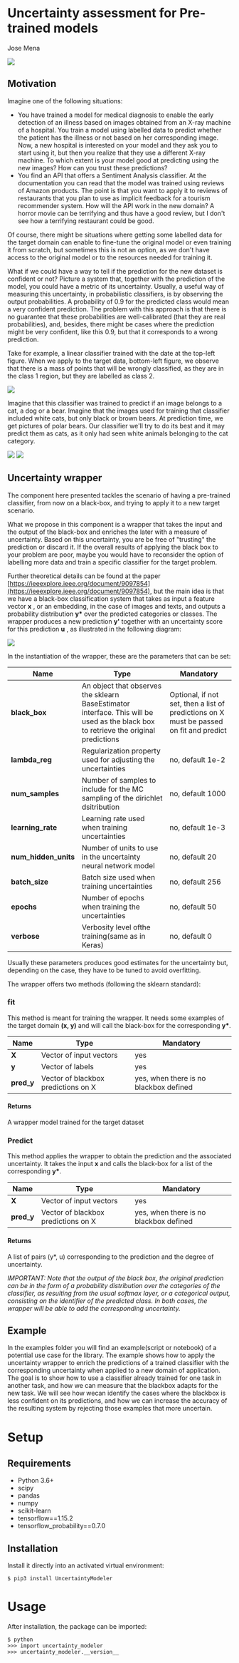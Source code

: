 # Uncertainty assessment for Pre-trained models

Jose Mena

![](RackMultipart20200930-4-16wcrro_html_f8a36c35410c1486.jpg)

## Motivation

Imagine one of the following situations:

- You have trained a model for medical diagnosis to enable the early detection of an illness based on images obtained from an X-ray machine of a hospital. You train a model using labelled data to predict whether the patient has the illness or not based on her corresponding image. Now, a new hospital is interested on your model and they ask you to start using it, but then you realize that they use a different X-ray machine. To which extent is your model good at predicting using the new images? How can you trust these predictions?
- You find an API that offers a Sentiment Analysis classifier. At the documentation you can read that the model was trained using reviews of Amazon products. The point is that you want to apply it to reviews of restaurants that you plan to use as implicit feedback for a tourism recommender system. How will the API work in the new domain? A horror movie can be terrifying and thus have a good review, but I don&#39;t see how a terrifying restaurant could be good.

Of course, there might be situations where getting some labelled data for the target domain can enable to fine-tune the original model or even training it from scratch, but sometimes this is not an option, as we don&#39;t have access to the original model or to the resources needed for training it.

What if we could have a way to tell if the prediction for the new dataset is confident or not? Picture a system that, together with the prediction of the model, you could have a metric of its uncertainty. Usually, a useful way of measuring this uncertainty, in probabilistic classifiers, is by observing the output probabilities. A probability of 0.9 for the predicted class would mean a very confident prediction. The problem with this approach is that there is no guarantee that these probabilities are well-calibrated (that they are real probabilities), and, besides, there might be cases where the prediction might be very confident, like this 0.9, but that it corresponds to a wrong prediction.

Take for example, a linear classifier trained with the date at the top-left figure. When we apply to the target data, bottom-left figure, we observe that there is a mass of points that will be wrongly classified, as they are in the class 1 region, but they are labelled as class 2.

![](RackMultipart20200930-4-16wcrro_html_3e98340e01685e10.png)

Imagine that this classifier was trained to predict if an image belongs to a cat, a dog or a bear. Imagine that the images used for training that classifier included white cats, but only black or brown bears. At prediction time, we get pictures of polar bears. Our classifier we&#39;ll try to do its best and it may predict them as cats, as it only had seen white animals belonging to the cat category.

![](RackMultipart20200930-4-16wcrro_html_b981569e1c765512.jpg) ![](RackMultipart20200930-4-16wcrro_html_dc65de4adec9a876.jpg)

## Uncertainty wrapper

The component here presented tackles the scenario of having a pre-trained classifier, from now on a black-box, and trying to apply it to a new target scenario.

What we propose in this component is a wrapper that takes the input and the output of the black-box and enriches the later with a measure of uncertainty. Based on this uncertainty, you are be free of &quot;trusting&quot; the prediction or discard it. If the overall results of applying the black box to your problem are poor, maybe you would have to reconsider the option of labelling more data and train a specific classifier for the target problem.

Further theoretical details can be found at the paper [https://ieeexplore.ieee.org/document/9097854](https://ieeexplore.ieee.org/document/9097854), but the main idea is that we have a black-box classification system that takes as input a feature vector **x** , or an embedding, in the case of images and texts, and outputs a probability distribution **y\*** over the predicted categories or classes. The wrapper produces a new prediction **y&#39;** together with an uncertainty score for this prediction **u** , as illustrated in the following diagram:

![](RackMultipart20200930-4-16wcrro_html_3cc53616a2e62c3b.jpg)

In the instantiation of the wrapper, these are the parameters that can be set:

| Name | Type | Mandatory |
| --- | --- | --- |
| **black\_box** | An object that observes the sklearn BaseEstimator interface. This will be used as the black box to retrieve the original predictions | Optional, if not set, then a list of predictions on X must be passed on fit and predict |
| **lambda_reg** | Regularization property used for adjusting the uncertainties | no, default 1e-2
| **num_samples** | Number of samples to include for the MC sampling of the dirichlet dsitribution | no, default 1000 |
| **learning_rate** | Learning rate used when training uncertainties | no, default 1e-3 |
| **num_hidden_units** | Number of units to use in the uncertainty neural network model | no, default 20 |
| **batch_size** | Batch size used when training uncertainties | no, default 256 |
| **epochs** | Number of epochs when training the uncertainties | no, default 50 |
| **verbose** | Verbosity level ofthe training(same as in Keras) | no, default 0 |

Usually these parameters produces good estimates for the uncertainty but, depending on the case, they have to be tuned to avoid overfitting.

The wrapper offers two methods (following the sklearn standard):

### fit

This method is meant for training the wrapper. It needs some examples of the target domain **(x, y)** and will call the black-box for the corresponding **y\***.

| Name | Type | Mandatory |
| --- | --- | --- |
| **X** | Vector of input vectors | yes |
| **y** | Vector of labels | yes |
| **pred_y** | Vector of blackbox predictions on X | yes, when there is no blackbox defined |

#### Returns

A wrapper model trained for the target dataset

### Predict

This method applies the wrapper to obtain the prediction and the associated uncertainty. It takes the input **x** and calls the black-box for a list of the corresponding **y\***.

| Name | Type | Mandatory |
| --- | --- | --- |
| **X** | Vector of input vectors | yes |
| **pred_y** | Vector of blackbox predictions on X | yes, when there is no blackbox defined |

#### Returns

A list of pairs (y\*, u) corresponding to the prediction and the degree of uncertainty.

_IMPORTANT: Note that the output of the black box, the original prediction can be in the form of a probability distribution over the categories of the classifier, as resulting from the usual softmax layer, or a categorical output, consisting on the identifier of the predicted class. In both cases, the wrapper will be able to add the corresponding uncertainty._

## Example

In the examples folder you will find an example(script or notebook) of a potential use case for the library.
The example shows how to apply the uncertainty wrapper to enrich the predictions of a trained classifier with 
the corresponding uncertainty when applied to a new domain of application. The goal is to show how to use
a classifier already trained for one task in another task, and how we can measure that the blackbox adapts for the 
new task. We will see how wecan identify the cases where the blackbox is less confident on its predictions, 
and how we can increase the accuracy of the resulting system by rejecting those examples that more uncertain.

# Setup

## Requirements

* Python 3.6+
* scipy
* pandas
* numpy
* scikit-learn
* tensorflow==1.15.2
* tensorflow_probability==0.7.0

## Installation

Install it directly into an activated virtual environment:

```text
$ pip3 install UncertaintyModeler
```

# Usage

After installation, the package can be imported:

```text
$ python
>>> import uncertainty_modeler
>>> uncertainty_modeler.__version__
```
